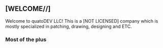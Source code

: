 ## [WELCOME//]

Welcome to quatoDEV LLC! This is a [NOT LICENSED] company which is mostly specialized in patching, drawing, designing and ETC.

### Most of the plus
